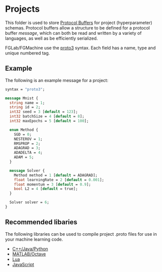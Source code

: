 # Projects

This folder is used to store [Protocol Buffers](https://developers.google.com/protocol-buffers/) for project (hyperparameter) schemas. Protocol buffers allow a structure to be defined for a protocol buffer *message*, which can both be read and written by a variety of languages, as well as be efficiently serialized.

FGLab/FGMachine use the [proto3](https://developers.google.com/protocol-buffers/docs/proto3) syntax. Each field has a name, type and unique numbered tag.

## Example

The following is an example message for a project:

```protobuf
syntax = "proto3";

message Mnist {
  string name = 1;
  string id = 2;
  int32 seed = 3 [default = 123];
  int32 batchSize = 4 [default = 8];
  int32 maxEpochs = 5 [default = 100];

  enum Method {
    SGD = 0;
    NESTEROV = 1;
    RMSPROP = 2;
    ADAGRAD = 3;
    ADADELTA = 4;
    ADAM = 5;
  }

  message Solver {
    Method method = 1 [default = ADAGRAD];
    float learningRate = 2 [default = 0.001];
    float momentum = 3 [default = 0.9];
    bool L2 = 4 [default = true];
  }

  Solver solver = 6;
}
```

## Recommended libaries

The following libraries can be used to compile project .proto files for use in your machine learning code.

- [C++/Java/Python](https://github.com/google/protobuf)
- [MATLAB/Octave](https://github.com/elap/protobuf-matlab)
- [Lua](https://github.com/starwing/lua-protobuf)
- [JavaScript](https://github.com/dcodeIO/ProtoBuf.js)
